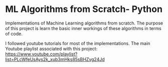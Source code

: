 # ML Algorithms from Scratch- Python
 Implementations of Machine Learning algorithms from scratch. The purpose of this project is learn the basic inner workings of these algorithms in terms of code.

I followed youtube tutorials for most of the implementations. 
The main Youtube playlist associated with this project: https://www.youtube.com/playlist?list=PLcWfeUsAys2k_xub3mHks85sBHZvg24Jd
